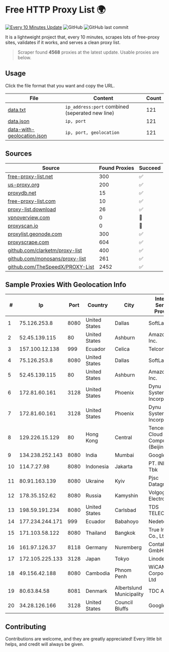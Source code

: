 
# Free HTTP Proxy List 🌍

[![Every 10 Minutes Update](https://github.com/mertguvencli/http-proxy-list/actions/workflows/main.yml/badge.svg?branch=main)](https://github.com/mertguvencli/http-proxy-list/actions/workflows/main.yml)
![GitHub](https://img.shields.io/github/license/mertguvencli/http-proxy-list)
![GitHub last commit](https://img.shields.io/github/last-commit/mertguvencli/http-proxy-list)

It is a lightweight project that, every 10 minutes, scrapes lots of free-proxy sites, validates if it works, and serves a clean proxy list.


> Scraper found **4568** proxies at the latest update. Usable proxies are below.

## Usage

Click the file format that you want and copy the URL.


|File|Content|Count|
|----|-------|-----|
|[data.txt](https://raw.githubusercontent.com/mertguvencli/http-proxy-list/main/proxy-list/data.txt)|`ip_address:port` combined (seperated new line)|121|
|[data.json](https://raw.githubusercontent.com/mertguvencli/http-proxy-list/main/proxy-list/data.json)|`ip, port`|121|
|[data-with-geolocation.json](https://raw.githubusercontent.com/mertguvencli/http-proxy-list/main/proxy-list/data-with-geolocation.json)|`ip, port, geolocation`|121|

## Sources

|Source|Found Proxies|Succeed|
|------|-------------|-------|
|[free-proxy-list.net](https://free-proxy-list.net)|300|✅|
|[us-proxy.org](https://www.us-proxy.org)|200|✅|
|[proxydb.net](http://proxydb.net)|15|✅|
|[free-proxy-list.com](https://free-proxy-list.com/?page=&port=&type%5B%5D=http&type%5B%5D=https&up_time=0&search=Search)|10|✅|
|[proxy-list.download](https://www.proxy-list.download/HTTP)|26|✅|
|[vpnoverview.com](https://vpnoverview.com/privacy/anonymous-browsing/free-proxy-servers)|0|🚫|
|[proxyscan.io](https://www.proxyscan.io)|0|🚫|
|[proxylist.geonode.com](https://proxylist.geonode.com/api/proxy-list?limit=300&page=1&sort_by=lastChecked&sort_type=desc&protocols=http,https)|300|✅|
|[proxyscrape.com](https://api.proxyscrape.com/v2/?request=displayproxies&protocol=http&timeout=10000&country=all&ssl=all&anonymity=all)|604|✅|
|[github.com/clarketm/proxy-list](https://raw.githubusercontent.com/clarketm/proxy-list/master/proxy-list-raw.txt)|400|✅|
|[github.com/monosans/proxy-list](https://raw.githubusercontent.com/monosans/proxy-list/main/proxies/http.txt)|261|✅|
|[github.com/TheSpeedX/PROXY-List](https://raw.githubusercontent.com/TheSpeedX/PROXY-List/master/http.txt)|2452|✅|


## Sample Proxies With Geolocation Info

|#|Ip|Port|Country|City|Internet Service Provider|
|-|--|----|-------|----|-------------------------|
|1|75.126.253.8|8080|United States|Dallas|SoftLayer|
|2|52.45.139.115|80|United States|Ashburn|Amazon.com, Inc.|
|3|157.100.12.138|999|Ecuador|Celica|Telconet S.A|
|4|75.126.253.8|8080|United States|Dallas|SoftLayer|
|5|52.45.139.115|80|United States|Ashburn|Amazon.com, Inc.|
|6|172.81.60.161|3128|United States|Phoenix|Dynu Systems Incorporated|
|7|172.81.60.161|3128|United States|Phoenix|Dynu Systems Incorporated|
|8|129.226.15.129|80|Hong Kong|Central|Tencent Cloud Computing (Beijing) Co|
|9|134.238.252.143|8080|India|Mumbai|Google LLC|
|10|114.7.27.98|8080|Indonesia|Jakarta|PT. INDOSAT Tbk|
|11|80.91.163.139|8080|Ukraine|Kyiv|Pjsc Datagroup|
|12|178.35.152.62|8080|Russia|Kamyshin|Volgograd Electro Svyaz|
|13|198.59.191.234|8080|United States|Carlsbad|TDS TELECOM|
|14|177.234.244.171|999|Ecuador|Babahoyo|Nedetel S.A.|
|15|171.103.58.122|8080|Thailand|Bangkok|True Internet Co., Ltd.|
|16|161.97.126.37|8118|Germany|Nuremberg|Contabo GmbH|
|17|172.105.225.133|3128|Japan|Tokyo|Linode, LLC|
|18|49.156.42.188|8080|Cambodia|Phnom Penh|WiCAM Corporation Ltd|
|19|80.63.84.58|8081|Denmark|Albertslund Municipality|TDC A/S|
|20|34.28.126.166|3128|United States|Council Bluffs|Google LLC|



## Contributing

Contributions are welcome, and they are greatly appreciated! Every
little bit helps, and credit will always be given.

